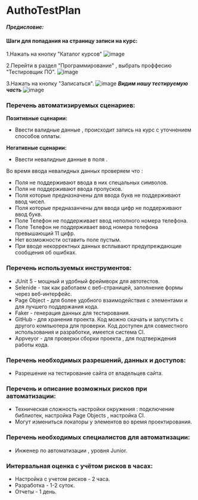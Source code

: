 
# AuthoTestPlan

***Предисловие:***

#### Шаги для попадания на страницу записи на курс:

1.Нажать на кнопку "Каталог курсов" 
![image](https://user-images.githubusercontent.com/105841955/206763983-60c3dd57-9c66-49cb-98b7-ed8be799b37e.png)

2.Перейти в раздел "Программирование" , выбрать проффесию "Тестировщик ПО".
![image](https://user-images.githubusercontent.com/105841955/206764304-1e3103ab-edd7-4348-bd29-6434423cadce.png)

3.Нажать на кнопку "Записаться".
![image](https://user-images.githubusercontent.com/105841955/206764502-387d3ec5-de48-45c6-8313-6b0605c7ece2.png)
***Видим нашу тестируемую часть***
![image](https://user-images.githubusercontent.com/105841955/206766143-2d752b96-d490-4a85-9000-76e2a7f8d830.png)


### Перечень автоматизируемых сценариев:

**Позитивные сценарии:**

- Ввести валидные данные , происходит запись на курс с уточнением способов оплаты.

**Негативные сценарии:**
- Ввести невалидные данные в поля .

Во время ввода невалидных данных проверяем что :
- Поля не поддерживают ввода в них спецальных символов.
- Поля не поддерживают ввода пропусков.
- Поля которые предназначены для ввода букв не поддерживают ввод чисел.
- Поля которые предназанчены для ввода цифр не поддерживают ввод букв. 
- Поле Телефон не поддерживает ввод неполного номера телефона.
- Поле Телефон не поддерживает ввод номера телефона превышающий 11 цифр.
- Нет возможности оставить поле пустым.
- При вводе некорректных данных всплывают предупреждающие сообщения об ошибках.

### Перечень используемых инструментов:

- JUnit 5 - мощный и удобный фреймворк для автотестов.
- Selenide - так как работаем с веб-страницей, заполнение формы через веб-интерфейс.
- Page Object - для более удобного взаимодействия с элементами и для лучшего поддержания кода.
- Faker - генерация данных для тестирования.
- GitHub - для хранения проекта. Код можно скачать и запустить с другого компьютера для проверки. Код доступен для совместного использования и разработки, имеется система CI.
- Appveyor - для проверки сборки проекта , для подтверждения работы кода.

### Перечень необходимых разрешений, данных и доступов:

- Разрешение на тестирование сайта от владельцев сайта.

### Перечень и описание возможных рисков при автоматизации:

- Техническая сложность настройки окружения : подключение библиотек, настройка Page Objects , настройка CI.
- Могут измениться локаторы у элементов во время проектирования.


### Перечень необходимых специалистов для автоматизации:

- Инженер по автоматизации , уровня Junior.

### Интервальная оценка с учётом рисков в часах:

- Настройка с учетом рисков - 2 часа.
- Разработка - 1-2 суток.
- Отчеты - 1 день.




